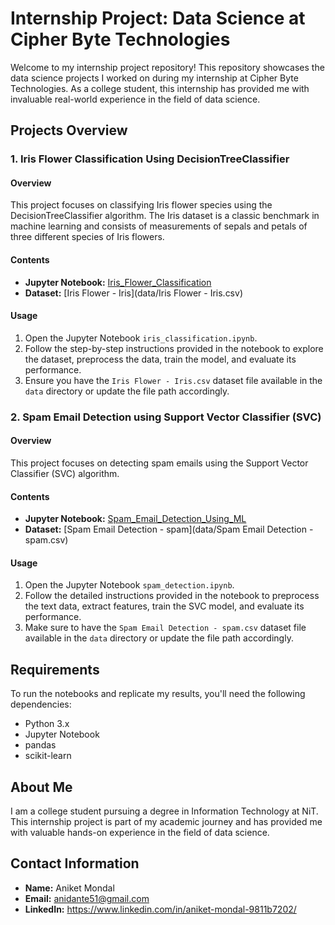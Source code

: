 # Internship Project: Data Science at Cipher Byte Technologies

Welcome to my internship project repository! This repository showcases the data science projects I worked on during my internship at Cipher Byte Technologies. As a college student, this internship has provided me with invaluable real-world experience in the field of data science.

## Projects Overview

### 1. Iris Flower Classification Using DecisionTreeClassifier

#### Overview
This project focuses on classifying Iris flower species using the DecisionTreeClassifier algorithm. The Iris dataset is a classic benchmark in machine learning and consists of measurements of sepals and petals of three different species of Iris flowers.

#### Contents
- **Jupyter Notebook:** [Iris_Flower_Classification](Iris_Flower_Classification.ipynb)
- **Dataset:** [Iris Flower - Iris](data/Iris Flower - Iris.csv)

#### Usage
1. Open the Jupyter Notebook `iris_classification.ipynb`.
2. Follow the step-by-step instructions provided in the notebook to explore the dataset, preprocess the data, train the model, and evaluate its performance.
3. Ensure you have the `Iris Flower - Iris.csv` dataset file available in the `data` directory or update the file path accordingly.

### 2. Spam Email Detection using Support Vector Classifier (SVC)

#### Overview
This project focuses on detecting spam emails using the Support Vector Classifier (SVC) algorithm.

#### Contents
- **Jupyter Notebook:** [Spam_Email_Detection_Using_ML](Spam_Email_Detection_Using_ML.ipynb)
- **Dataset:** [Spam Email Detection - spam](data/Spam Email Detection - spam.csv)

#### Usage
1. Open the Jupyter Notebook `spam_detection.ipynb`.
2. Follow the detailed instructions provided in the notebook to preprocess the text data, extract features, train the SVC model, and evaluate its performance.
3. Make sure to have the `Spam Email Detection - spam.csv` dataset file available in the `data` directory or update the file path accordingly.

## Requirements
To run the notebooks and replicate my results, you'll need the following dependencies:
- Python 3.x
- Jupyter Notebook
- pandas
- scikit-learn

## About Me
I am a college student pursuing a degree in Information Technology at NiT. This internship project is part of my academic journey and has provided me with valuable hands-on experience in the field of data science.

## Contact Information
- **Name:** Aniket Mondal
- **Email:** anidante51@gmail.com
- **LinkedIn:** https://www.linkedin.com/in/aniket-mondal-9811b7202/
